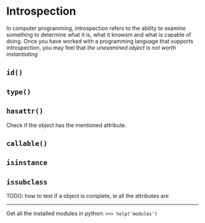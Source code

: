 # Introspection

In computer programming, introspection refers to the ability to examine
something to determine what it is, what it knowsm and what is capable of
doing. Once you have worked with a programming language that supports
introspection, you may feel that _the unexamined object is not worth
instantiating_

## `id()`

## `type()`

## `hasattr()`

Check if the object has the mentioned attribute.

## `callable()`

## `isinstance`

## `issubclass`

TODO: how to test if a object is complete, ie all the attributes are 

- - -


Get all the installed modules in python: `>>> help('modules')`